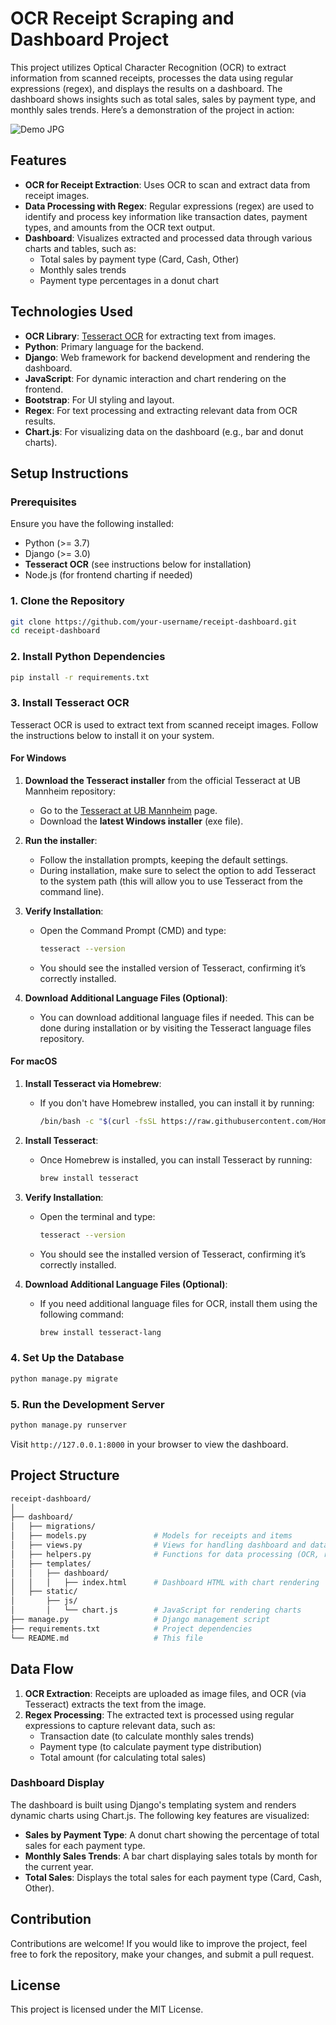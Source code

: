 
# OCR Receipt Scraping and Dashboard Project

This project utilizes Optical Character Recognition (OCR) to extract information from scanned receipts, processes the data using regular expressions (regex), and displays the results on a dashboard. The dashboard shows insights such as total sales, sales by payment type, and monthly sales trends.
Here’s a demonstration of the project in action:

![Demo JPG](dashbord.jpg)
## Features

- **OCR for Receipt Extraction**: Uses OCR to scan and extract data from receipt images.
- **Data Processing with Regex**: Regular expressions (regex) are used to identify and process key information like transaction dates, payment types, and amounts from the OCR text output.
- **Dashboard**: Visualizes extracted and processed data through various charts and tables, such as:
  - Total sales by payment type (Card, Cash, Other)
  - Monthly sales trends
  - Payment type percentages in a donut chart

## Technologies Used

- **OCR Library**: [Tesseract OCR](https://github.com/tesseract-ocr/tesseract) for extracting text from images.
- **Python**: Primary language for the backend.
- **Django**: Web framework for backend development and rendering the dashboard.
- **JavaScript**: For dynamic interaction and chart rendering on the frontend.
- **Bootstrap**: For UI styling and layout.
- **Regex**: For text processing and extracting relevant data from OCR results.
- **Chart.js**: For visualizing data on the dashboard (e.g., bar and donut charts).

## Setup Instructions

### Prerequisites

Ensure you have the following installed:
- Python (>= 3.7)
- Django (>= 3.0)
- **Tesseract OCR** (see instructions below for installation)
- Node.js (for frontend charting if needed)

### 1. Clone the Repository

```bash
git clone https://github.com/your-username/receipt-dashboard.git
cd receipt-dashboard
```

### 2. Install Python Dependencies

```bash
pip install -r requirements.txt
```

### 3. Install Tesseract OCR

Tesseract OCR is used to extract text from scanned receipt images. Follow the instructions below to install it on your system.

#### For Windows

1. **Download the Tesseract installer** from the official Tesseract at UB Mannheim repository:
   - Go to the [Tesseract at UB Mannheim](https://github.com/UB-Mannheim/tesseract/wiki) page.
   - Download the **latest Windows installer** (exe file).
   
2. **Run the installer**:
   - Follow the installation prompts, keeping the default settings.
   - During installation, make sure to select the option to add Tesseract to the system path (this will allow you to use Tesseract from the command line).
   
3. **Verify Installation**:
   - Open the Command Prompt (CMD) and type:
     ```bash
     tesseract --version
     ```
   - You should see the installed version of Tesseract, confirming it’s correctly installed.

4. **Download Additional Language Files (Optional)**:
   - You can download additional language files if needed. This can be done during installation or by visiting the Tesseract language files repository.

#### For macOS

1. **Install Tesseract via Homebrew**:
   - If you don't have Homebrew installed, you can install it by running:
     ```bash
     /bin/bash -c "$(curl -fsSL https://raw.githubusercontent.com/Homebrew/install/HEAD/install.sh)"
     ```
   
2. **Install Tesseract**:
   - Once Homebrew is installed, you can install Tesseract by running:
     ```bash
     brew install tesseract
     ```

3. **Verify Installation**:
   - Open the terminal and type:
     ```bash
     tesseract --version
     ```
   - You should see the installed version of Tesseract, confirming it’s correctly installed.

4. **Download Additional Language Files (Optional)**:
   - If you need additional language files for OCR, install them using the following command:
     ```bash
     brew install tesseract-lang
     ```

### 4. Set Up the Database

```bash
python manage.py migrate
```

### 5. Run the Development Server

```bash
python manage.py runserver
```

Visit `http://127.0.0.1:8000` in your browser to view the dashboard.

## Project Structure

```bash
receipt-dashboard/
│
├── dashboard/
│   ├── migrations/
│   ├── models.py               # Models for receipts and items
│   ├── views.py                # Views for handling dashboard and data
│   ├── helpers.py              # Functions for data processing (OCR, regex, sales calculations)
│   ├── templates/
│   │   ├── dashboard/
│   │   │   ├── index.html      # Dashboard HTML with chart rendering
│   ├── static/
│       ├── js/
│       │   └── chart.js        # JavaScript for rendering charts
├── manage.py                   # Django management script
├── requirements.txt            # Project dependencies
└── README.md                   # This file
```

## Data Flow

1. **OCR Extraction**: Receipts are uploaded as image files, and OCR (via Tesseract) extracts the text from the image.
2. **Regex Processing**: The extracted text is processed using regular expressions to capture relevant data, such as:
   - Transaction date (to calculate monthly sales trends)
   - Payment type (to calculate payment type distribution)
   - Total amount (for calculating total sales)

### Dashboard Display

The dashboard is built using Django's templating system and renders dynamic charts using Chart.js. The following key features are visualized:
- **Sales by Payment Type**: A donut chart showing the percentage of total sales for each payment type.
- **Monthly Sales Trends**: A bar chart displaying sales totals by month for the current year.
- **Total Sales**: Displays the total sales for each payment type (Card, Cash, Other).

## Contribution

Contributions are welcome! If you would like to improve the project, feel free to fork the repository, make your changes, and submit a pull request.

## License

This project is licensed under the MIT License.

